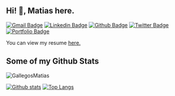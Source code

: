 ## Hi! 👋, Matias here.
[![Gmail Badge](https://img.shields.io/badge/-gallegosmatiasjoel@gmail.com-c14438?style=flat&logo=Gmail&logoColor=white&link=mailto:gallegosmatiasjoel@gmail.com)](mailto:gallegosmatiasjoel@gmail.com) 
[![Linkedin Badge](https://img.shields.io/badge/-GallegosMatias-0072b1?style=flat&logo=Linkedin&logoColor=white&link=https://www.linkedin.com/in/GallegosMatias/)](https://www.linkedin.com/in/GallegosMatias/) [![Github Badge](https://img.shields.io/badge/-GallegosMatias-grey?style=flat&logo=github&logoColor=white&link=https://github.com/GallegosMatias/)](https://www.github.com/GallegosMatias/) [![Twitter Badge](https://img.shields.io/badge/-JhedBanger-00acee?style=flat&logo=twitter&logoColor=white&link=https://twitter.com/JhedBanger/)](https://www.twitter.com/JhedBanger/) [![Portfolio Badge](https://img.shields.io/badge/portfolio-web-blue?style=flat&link=https://gallegosmatiasdev.web.app//)](https://gallegosmatiasdev.web.app//) <p align='left'> You can view my resume <a href='https://drive.google.com/file/d/1Jb0bizlvSeGbV0cqGhEIiXOxPkFx1s0y/view ' target=_blank><u>here</u>.</a></p>
## Some of my Github Stats
<p align=left> <img src=https://komarev.com/ghpvc/?username=GallegosMatias alt=GallegosMatias /> </p>

[![Github stats](https://github-readme-stats.vercel.app/api?username=GallegosMatias&show_icons=true&include_all_commits=true)](https://github.com/GallegosMatias/github-readme-stats)
[![Top Langs](https://github-readme-stats.vercel.app/api/top-langs/?username=GallegosMatias&layout=compact)](https://github.com/GallegosMatias/github-readme-stats)
